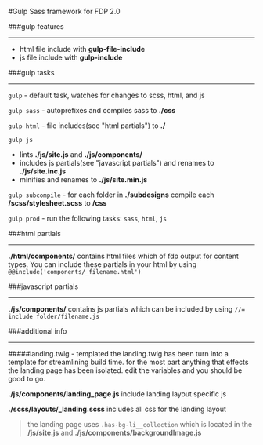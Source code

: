 #Gulp Sass framework for FDP 2.0


###gulp features
***
* html file include with **gulp-file-include**
* js file include with **gulp-include**

###gulp tasks
***

`gulp` - default task, watches for changes to scss, html, and js

`gulp sass` - autoprefixes and compiles sass to **./css**

`gulp html` - file includes(see "html partials") to **./**

`gulp js` 
* lints **./js/site.js** and **./js/components/**
* includes js partials(see "javascript partials") and renames to **./js/site.inc.js**
* minifies and renames to **./js/site.min.js**

`gulp subcompile` - for each folder in **./subdesigns** compile each **/scss/stylesheet.scss** to **/css**

`gulp prod` - run the following tasks: `sass`, `html`, `js`



###html partials
***
**./html/components/** contains html files which of fdp output for content types.  You can include these partials in your html by using `@@include('components/_filename.html')`

###javascript partials
***
**./js/components/** contains js partials which can be included by using `//= include folder/filename.js`



###additional info
***
#####landing.twig - templated
the landing.twig has been turn into a template for streamlining build time.  for the most part anything that effects the landing page has been isolated.  edit the variables and you should be good to go.

**./js/components/landing_page.js** include landing layout specific js

**./scss/layouts/_landing.scss** includes all css for the landing layout

> the landing page uses `.has-bg-li__collection` which is located in the **/js/site.js** and **./js/components/backgroundImage.js**
